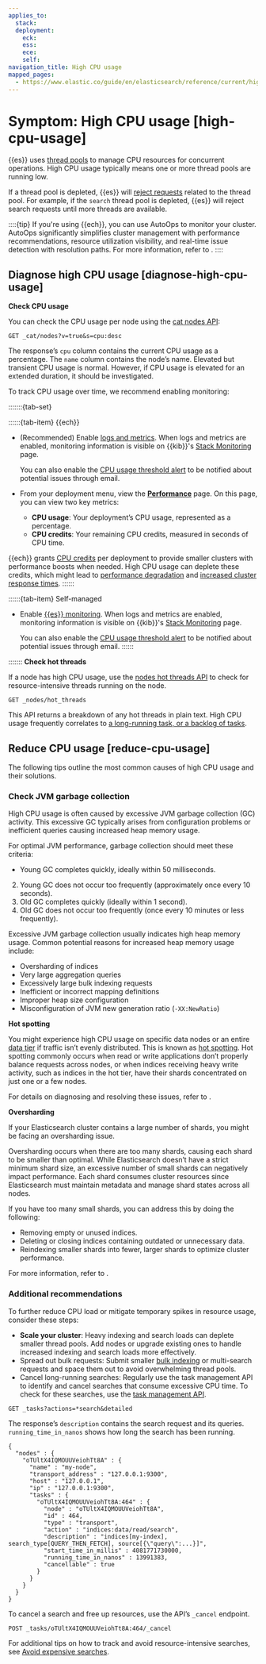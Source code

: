 ```yaml
---
applies_to:
  stack: 
  deployment:
    eck: 
    ess: 
    ece: 
    self: 
navigation_title: High CPU usage
mapped_pages:
  - https://www.elastic.co/guide/en/elasticsearch/reference/current/high-cpu-usage.html
---
```


# Symptom: High CPU usage [high-cpu-usage]

{{es}} uses [thread pools](elasticsearch://reference/elasticsearch/configuration-reference/thread-pool-settings.md) to manage CPU resources for concurrent operations. High CPU usage typically means one or more thread pools are running low.

If a thread pool is depleted, {{es}} will [reject requests](rejected-requests.md) related to the thread pool. For example, if the `search` thread pool is depleted, {{es}} will reject search requests until more threads are available.

::::{tip}
If you're using {{ech}}, you can use AutoOps to monitor your cluster. AutoOps significantly simplifies cluster management with performance recommendations, resource utilization visibility, and real-time issue detection with resolution paths. For more information, refer to [](/deploy-manage/monitor/autoops.md).
::::



## Diagnose high CPU usage [diagnose-high-cpu-usage]

**Check CPU usage**

You can check the CPU usage per node using the [cat nodes API](https://www.elastic.co/docs/api/doc/elasticsearch/operation/operation-cat-nodes):

```console
GET _cat/nodes?v=true&s=cpu:desc
```

The response’s `cpu` column contains the current CPU usage as a percentage. The `name` column contains the node’s name. Elevated but transient CPU usage is normal. However, if CPU usage is elevated for an extended duration, it should be investigated.

To track CPU usage over time, we recommend enabling monitoring:

:::::::{tab-set}

::::::{tab-item} {{ech}}
* (Recommended) Enable [logs and metrics](../../deploy-manage/monitor/stack-monitoring/ece-ech-stack-monitoring.md). When logs and metrics are enabled, monitoring information is visible on {{kib}}'s [Stack Monitoring](../../deploy-manage/monitor/monitoring-data/visualizing-monitoring-data.md) page.

    You can also enable the [CPU usage threshold alert](../../deploy-manage/monitor/monitoring-data/configure-stack-monitoring-alerts.md) to be notified about potential issues through email.

* From your deployment menu, view the [**Performance**](../../deploy-manage/monitor/access-performance-metrics-on-elastic-cloud.md) page. On this page, you can view two key metrics:

    * **CPU usage**: Your deployment’s CPU usage, represented as a percentage.
    * **CPU credits**: Your remaining CPU credits, measured in seconds of CPU time.


{{ech}} grants [CPU credits](/deploy-manage/deploy/elastic-cloud/ec-vcpu-boost-instance.md) per deployment to provide smaller clusters with performance boosts when needed. High CPU usage can deplete these credits, which might lead to [performance degradation](../monitoring/performance.md) and [increased cluster response times](../monitoring/cluster-response-time.md).
::::::

::::::{tab-item} Self-managed
* Enable [{{es}} monitoring](../../deploy-manage/monitor/stack-monitoring.md). When logs and metrics are enabled, monitoring information is visible on {{kib}}'s [Stack Monitoring](../../deploy-manage/monitor/monitoring-data/visualizing-monitoring-data.md) page.

    You can also enable the [CPU usage threshold alert](../../deploy-manage/monitor/monitoring-data/configure-stack-monitoring-alerts.md) to be notified about potential issues through email.
::::::

:::::::
**Check hot threads**

If a node has high CPU usage, use the [nodes hot threads API](https://www.elastic.co/docs/api/doc/elasticsearch/operation/operation-nodes-hot-threads) to check for resource-intensive threads running on the node.

```console
GET _nodes/hot_threads
```

This API returns a breakdown of any hot threads in plain text. High CPU usage frequently correlates to [a long-running task, or a backlog of tasks](task-queue-backlog.md).


## Reduce CPU usage [reduce-cpu-usage]

The following tips outline the most common causes of high CPU usage and their solutions.

### Check JVM garbage collection

High CPU usage is often caused by excessive JVM garbage collection (GC) activity. This excessive GC typically arises from configuration problems or inefficient queries causing increased heap memory usage.

For optimal JVM performance, garbage collection should meet these criteria:

* Young GC completes quickly, ideally within 50 milliseconds.
2. Young GC does not occur too frequently (approximately once every 10 seconds).
3. Old GC completes quickly (ideally within 1 second).
4. Old GC does not occur too frequently (once every 10 minutes or less frequently).

Excessive JVM garbage collection usually indicates high heap memory usage. Common potential reasons for increased heap memory usage include:

* Oversharding of indices
* Very large aggregation queries
* Excessively large bulk indexing requests
* Inefficient or incorrect mapping definitions
* Improper heap size configuration
* Misconfiguration of JVM new generation ratio (`-XX:NewRatio`)

**Hot spotting**

You might experience high CPU usage on specific data nodes or an entire [data tier](/manage-data/lifecycle/data-tiers.md) if traffic isn’t evenly distributed. This is known as [hot spotting](hotspotting.md). Hot spotting commonly occurs when read or write applications don’t properly balance requests across nodes, or when indices receiving heavy write activity, such as indices in the hot tier, have their shards concentrated on just one or a few nodes.

For details on diagnosing and resolving these issues, refer to [](hotspotting.md).

**Oversharding**

If your Elasticsearch cluster contains a large number of shards, you might be facing an oversharding issue.

Oversharding occurs when there are too many shards, causing each shard to be smaller than optimal. While Elasticsearch doesn’t have a strict minimum shard size, an excessive number of small shards can negatively impact performance. Each shard consumes cluster resources since Elasticsearch must maintain metadata and manage shard states across all nodes.

If you have too many small shards, you can address this by doing the following:

* Removing empty or unused indices.
* Deleting or closing indices containing outdated or unnecessary data.
* Reindexing smaller shards into fewer, larger shards to optimize cluster performance.

For more information, refer to [](/deploy-manage/production-guidance/optimize-performance/size-shards.md).

### Additional recommendations

To further reduce CPU load or mitigate temporary spikes in resource usage, consider these steps:

* **Scale your cluster**: Heavy indexing and search loads can deplete smaller thread pools. Add nodes or upgrade existing ones to handle increased indexing and search loads more effectively.
* Spread out bulk requests: Submit smaller [bulk indexing](https://www.elastic.co/docs/api/doc/elasticsearch/operation/operation-bulk-1) or multi-search requests and space them out to avoid overwhelming thread pools.
* Cancel long-running searches: Regularly use the task management API to identify and cancel searches that consume excessive CPU time. To check
for these searches, use the [task management API](https://www.elastic.co/docs/api/doc/elasticsearch/operation/operation-tasks-list).

```console
GET _tasks?actions=*search&detailed
```

The response’s `description` contains the search request and its queries. `running_time_in_nanos` shows how long the search has been running.

```console-result
{
  "nodes" : {
    "oTUltX4IQMOUUVeiohTt8A" : {
      "name" : "my-node",
      "transport_address" : "127.0.0.1:9300",
      "host" : "127.0.0.1",
      "ip" : "127.0.0.1:9300",
      "tasks" : {
        "oTUltX4IQMOUUVeiohTt8A:464" : {
          "node" : "oTUltX4IQMOUUVeiohTt8A",
          "id" : 464,
          "type" : "transport",
          "action" : "indices:data/read/search",
          "description" : "indices[my-index], search_type[QUERY_THEN_FETCH], source[{\"query\":...}]",
          "start_time_in_millis" : 4081771730000,
          "running_time_in_nanos" : 13991383,
          "cancellable" : true
        }
      }
    }
  }
}
```

To cancel a search and free up resources, use the API’s `_cancel` endpoint.

```console
POST _tasks/oTUltX4IQMOUUVeiohTt8A:464/_cancel
```

For additional tips on how to track and avoid resource-intensive searches, see [Avoid expensive searches](high-jvm-memory-pressure.md#avoid-expensive-searches).
